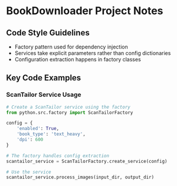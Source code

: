 # BookDownloader Project Notes

## Code Style Guidelines
- Factory pattern used for dependency injection
- Services take explicit parameters rather than config dictionaries
- Configuration extraction happens in factory classes

## Key Code Examples

### ScanTailor Service Usage
```python
# Create a ScanTailor service using the factory
from python.src.factory import ScanTailorFactory

config = {
    'enabled': True,
    'book_type': 'text_heavy',
    'dpi': 600
}

# The factory handles config extraction
scantailor_service = ScanTailorFactory.create_service(config)

# Use the service
scantailor_service.process_images(input_dir, output_dir)
```